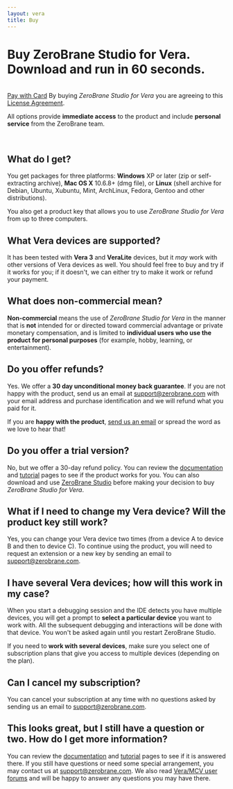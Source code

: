 ```yaml
---
layout: vera
title: Buy
---
```


# Buy ZeroBrane Studio for Vera. Download and run in 60 seconds.

<form action="#" id="PayForm" name="PayForm">
 <div id="pricing-table">&nbsp;</div>
 <div id="next-step">
  <span class="gh-btn"><a class="button" id="pay-with-card-button" href="#">Pay with Card</a></span>
  <span class="pay-message">By buying <em>ZeroBrane Studio for Vera</em> you are agreeing to this <a href="vera-license-agreement.html">License Agreement</a>.</span>
 </div>
</form>

All options provide **immediate access** to the product and include **personal service** from the ZeroBrane team.

<div class="separator">&nbsp;</div>

## What do I get?
You get packages for three platforms:
**Windows** XP or later (zip or self-extracting archive), **Mac OS X** 10.6.8+ (dmg file), or **Linux** (shell archive for Debian, Ubuntu, Xubuntu, Mint, ArchLinux, Fedora, Gentoo and other distributions).

You also get a product key that allows you to use _ZeroBrane Studio for Vera_ from up to three computers.

## What Vera devices are supported?

It has been tested with **Vera 3** and **VeraLite** devices, but it *may* work with other versions of Vera devices as well.
You should feel free to buy and try if it works for you; if it doesn't, we can either try to make it work or refund your payment.

## What does non-commercial mean?

**Non-commercial** means the use of _ZeroBrane Studio for Vera_ in the manner that is **not** intended for or directed toward commercial advantage or private monetary compensation,
and is limited to **individual users who use the product for personal purposes** (for example, hobby, learning, or entertainment).

## Do you offer refunds?

Yes. We offer a **30 day unconditional money back guarantee**.
If you are not happy with the product, send us an email at [support@zerobrane.com](mailto:support@zerobrane.com) with your email address and purchase identification and we will refund what you paid for it.

If you are **happy with the product**, [send us an email](mailto:support@zerobrane.com) or spread the word as we love to hear that!

## Do you offer a trial version?

No, but we offer a 30-day refund policy.
You can review the [documentation](vera-documentation.html) and [tutorial](vera-tutorials.html) pages to see if the product works for you.
You can also download and use [ZeroBrane Studio](http://studio.zerobrane.com) before making your decision to buy _ZeroBrane Studio for Vera_.

## What if I need to change my Vera device? Will the product key still work?

Yes, you can change your Vera device two times (from a device A to device B and then to device C).
To continue using the product, you will need to request an extension or a new key by sending an email to [support@zerobrane.com](mailto:support@zerobrane.com).

## I have several Vera devices; how will this work in my case?

When you start a debugging session and the IDE detects you have multiple devices, you will get a prompt to **select a particular device** you want to work with.
All the subsequent debugging and interactions will be done with that device.
You won't be asked again until you restart ZeroBrane Studio.

If you need to **work with several devices**, make sure you select one of subscription plans that give you access to multiple devices (depending on the plan).

## Can I cancel my subscription?

You can cancel your subscription at any time with no questions asked by sending us an email to [support@zerobrane.com](mailto:support@zerobrane.com).

## This looks great, but I still have a question or two. How do I get more information?

You can review the [documentation](documentation.html) and [tutorial](tutorials.html) pages to see if it is answered there.
If you still have questions or need some special arrangement, you may contact us at [support@zerobrane.com](mailto:support@zerobrane.com).
We also read [Vera/MCV user forums](http://forum.micasaverde.com/) and will be happy to answer any questions you may have there.
